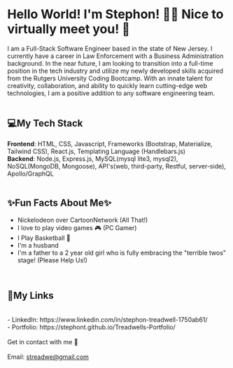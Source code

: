 # Hello World! I'm Stephon! 👋🏽 Nice to virtually meet you! 🤝

I am a Full-Stack Software Engineer based in the state of New Jersey. I currently have a career in Law Enforcement with a Business Administration background. In the near future, I am looking to transition into a full-time position in the tech industry and utilize my newly developed skills acquired from the Rutgers University Coding Bootcamp. With an innate talent for creativity, collaboration, and ability to quickly learn cutting-edge web technologies, I am a positive addition to any software engineering team.
<br>
<br>

## 💻My Tech Stack
<strong>Frontend</strong>: HTML, CSS, Javascript, Frameworks (Bootstrap, Materialize, Tailwind CSS), React.js, Templating Language (Handlebars.js)
<br>
<strong>Backend</strong>: Node.js, Express.js, MySQL(mysql lite3, mysql2), NoSQL(MongoDB, Mongoose), API's(web, third-party, Restful, server-side), Apollo/GraphQL
<br>
<br>

## ✨Fun Facts About Me✨
- Nickelodeon over CartoonNetwork (All That!)
- I love to play video games 🎮 (PC Gamer)
- I Play Basketball 🏀
- I'm a husband 
- I'm a father to a 2 year old girl who is fully embracing the "terrible twos" stage! (Please Help Us!)
<br>

## 🔗My Links
<br>
- LinkedIn: https://www.linkedin.com/in/stephon-treadwell-1750ab61/
<br>
- Portfolio: https://stephont.github.io/Treadwells-Portfolio/
<br>
<br>
Get in contact with me 📧
<br>
<br>
Email: <a href = "mailto:streadwe@gmail.com">streadwe@gmail.com</a>
 
